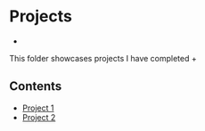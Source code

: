 # Projects
+
This folder showcases projects I have completed
+
## Contents
* [Project 1](project_1)
* [Project 2](project_2)

